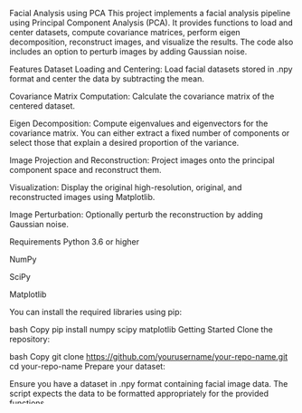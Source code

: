 Facial Analysis using PCA
This project implements a facial analysis pipeline using Principal Component Analysis (PCA). It provides functions to load and center datasets, compute covariance matrices, perform eigen decomposition, reconstruct images, and visualize the results. The code also includes an option to perturb images by adding Gaussian noise.

Features
Dataset Loading and Centering: Load facial datasets stored in .npy format and center the data by subtracting the mean.

Covariance Matrix Computation: Calculate the covariance matrix of the centered dataset.

Eigen Decomposition: Compute eigenvalues and eigenvectors for the covariance matrix. You can either extract a fixed number of components or select those that explain a desired proportion of the variance.

Image Projection and Reconstruction: Project images onto the principal component space and reconstruct them.

Visualization: Display the original high-resolution, original, and reconstructed images using Matplotlib.

Image Perturbation: Optionally perturb the reconstruction by adding Gaussian noise.

Requirements
Python 3.6 or higher

NumPy

SciPy

Matplotlib

You can install the required libraries using pip:

bash
Copy
pip install numpy scipy matplotlib
Getting Started
Clone the repository:

bash
Copy
git clone https://github.com/yourusername/your-repo-name.git
cd your-repo-name
Prepare your dataset:

Ensure you have a dataset in .npy format containing facial image data. The script expects the data to be formatted appropriately for the provided functions.

Using the Module:

Import the functions from facial_analysis.py in your Python script or Jupyter Notebook. For example:

python
Copy
import facial_analysis as fa

# Load and center the dataset
data_centered = fa.load_and_center_dataset('your_dataset.npy')

# Compute the covariance matrix
cov_matrix = fa.get_covariance(data_centered)

# Extract the top 10 eigenvalues and eigenvectors
Lambda, U = fa.get_eig(cov_matrix, k=10)

# For a given image, project it and reconstruct using the top eigenvectors
reconstructed_image = fa.project_and_reconstruct_image(image, U)
Visualization
To visualize the original and reconstructed images, use the provided function:

python
Copy
fig, ax1, ax2, ax3 = fa.display_image(high_res_image, original_image, reconstructed_image)
fig.show()
Make sure your image data is reshaped correctly as the function expects specific dimensions.

Contributing
Contributions are welcome! Please open an issue or submit a pull request with any enhancements, bug fixes, or suggestions.

License
This project is licensed under the MIT License. See the LICENSE file for more details.

